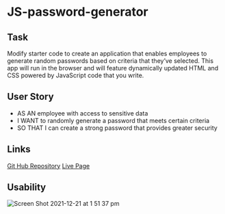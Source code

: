 # JS-password-generator

## Task
Modify starter code to create an application that enables employees to generate random passwords based on criteria that they’ve selected. This app will run in the browser and will feature dynamically updated HTML and CSS powered by JavaScript code that you write. 

## User Story
- AS AN employee with access to sensitive data
- I WANT to randomly generate a password that meets certain criteria
- SO THAT I can create a strong password that provides greater security

## Links
[Git Hub Repository](https://github.com/carolinatnp/JS-password-generator)
[Live Page](https://carolinatnp.github.io/JS-password-generator/)

## Usability
![Screen Shot 2021-12-21 at 1 51 37 pm](https://user-images.githubusercontent.com/94167488/146862777-d1a7d611-b896-472b-9de3-5b4cbfb4dee7.png)
